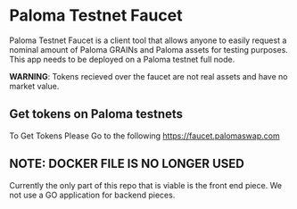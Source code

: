 # Paloma Testnet Faucet

Paloma Testnet Faucet is a client tool that allows anyone to easily request a nominal amount of Paloma GRAINs and Paloma assets for testing purposes. This app needs to be deployed on a Paloma testnet full node.

**WARNING**: Tokens recieved over the faucet are not real assets and have no market value.


## Get tokens on Paloma testnets

To Get Tokens Please Go to the following https://faucet.palomaswap.com 


## NOTE: DOCKER FILE IS NO LONGER USED

Currently the only part of this repo that is viable is the front end piece. We not use a GO application for backend pieces.
